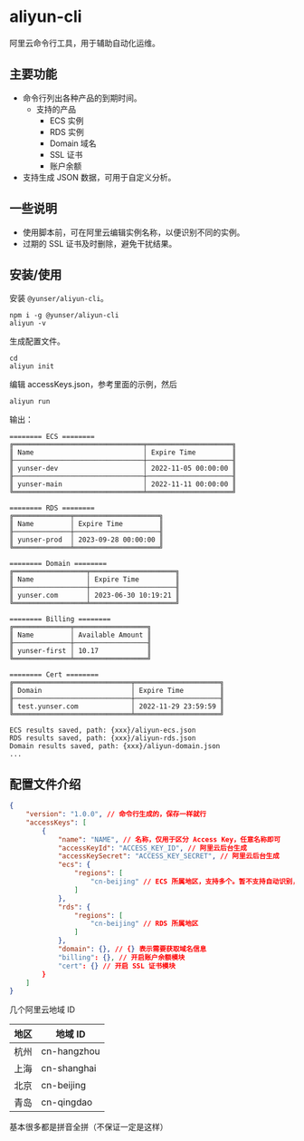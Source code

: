 # aliyun-cli

阿里云命令行工具，用于辅助自动化运维。


## 主要功能

* 命令行列出各种产品的到期时间。
    * 支持的产品
        * ECS 实例
        * RDS 实例
        * Domain 域名
        * SSL 证书
        * 账户余额
* 支持生成 JSON 数据，可用于自定义分析。


## 一些说明

* 使用脚本前，可在阿里云编辑实例名称，以便识别不同的实例。
* 过期的 SSL 证书及时删除，避免干扰结果。


## 安装/使用

安装 `@yunser/aliyun-cli`。

```
npm i -g @yunser/aliyun-cli
aliyun -v
```

生成配置文件。

```
cd
aliyun init
```

编辑 accessKeys.json，参考里面的示例，然后

```
aliyun run
```

输出：

```
======== ECS ========
╔════════════════════════════════╤═════════════════════╗
║ Name                           │ Expire Time         ║
╟────────────────────────────────┼─────────────────────╢
║ yunser-dev                     │ 2022-11-05 00:00:00 ║
╟────────────────────────────────┼─────────────────────╢
║ yunser-main                    │ 2022-11-11 00:00:00 ║
╚════════════════════════════════╧═════════════════════╝

======== RDS ========
╔══════════════╤═════════════════════╗
║ Name         │ Expire Time         ║
╟──────────────┼─────────────────────╢
║ yunser-prod  │ 2023-09-28 00:00:00 ║
╚══════════════╧═════════════════════╝

======== Domain ========
╔══════════════════╤═════════════════════╗
║ Name             │ Expire Time         ║
╟──────────────────┼─────────────────────╢
║ yunser.com       │ 2023-06-30 10:19:21 ║
╚══════════════════╧═════════════════════╝

======== Billing ========
╔══════════════╤══════════════════╗
║ Name         │ Available Amount ║
╟──────────────┼──────────────────╢
║ yunser-first │ 10.17            ║
╚══════════════╧══════════════════╝

======== Cert ========
╔═════════════════════════════╤═════════════════════╗
║ Domain                      │ Expire Time         ║
╟─────────────────────────────┼─────────────────────╢
║ test.yunser.com             │ 2022-11-29 23:59:59 ║
╚═════════════════════════════╧═════════════════════╝

ECS results saved, path: {xxx}/aliyun-ecs.json
RDS results saved, path: {xxx}/aliyun-rds.json
Domain results saved, path: {xxx}/aliyun-domain.json
...
```


## 配置文件介绍

```json
{
    "version": "1.0.0", // 命令行生成的，保存一样就行
    "accessKeys": [
        {
            "name": "NAME", // 名称，仅用于区分 Access Key，任意名称即可
            "accessKeyId": "ACCESS_KEY_ID", // 阿里云后台生成
            "accessKeySecret": "ACCESS_KEY_SECRET", // 阿里云后台生成
            "ecs": {
                "regions": [
                    "cn-beijing" // ECS 所属地区，支持多个。暂不支持自动识别，故需手动配置。去阿里云后台查看
                ]
            },
            "rds": {
                "regions": [
                    "cn-beijing" // RDS 所属地区
                ]
            },
            "domain": {}, // {} 表示需要获取域名信息
            "billing": {}, // 开启账户余额模块
            "cert": {} // 开启 SSL 证书模块
        }
    ]
}

```

几个阿里云地域 ID

| 地区 | 地域 ID       |
|----|-------------|
| 杭州 | cn-hangzhou |
| 上海 | cn-shanghai |
| 北京 | cn-beijing  |
| 青岛 | cn-qingdao  |

基本很多都是拼音全拼（不保证一定是这样）
